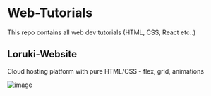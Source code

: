 # Web-Tutorials
 This repo contains all web dev tutorials (HTML, CSS, React etc..)
 
 ## Loruki-Website
 Cloud hosting platform with pure HTML/CSS - flex, grid, animations
 
 ![image](https://user-images.githubusercontent.com/61971053/129358151-c6df36d2-5006-4792-b1f2-c540adbb4767.png)

